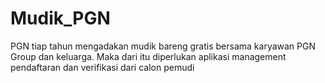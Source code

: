 # Mudik_PGN
PGN tiap tahun mengadakan mudik bareng gratis bersama karyawan PGN Group dan  keluarga. Maka dari itu diperlukan aplikasi management pendaftaran dan verifikasi dari  calon pemudi

